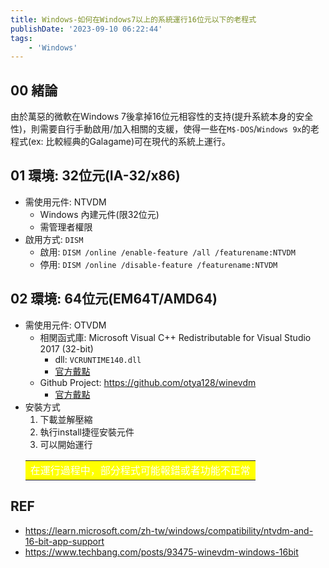 ```yaml
---
title: Windows-如何在Windows7以上的系統運行16位元以下的老程式
publishDate: '2023-09-10 06:22:44'
tags: 
    - 'Windows'
---
```


## 00 緒論
由於萬惡的微軟在Windows 7後拿掉16位元相容性的支持(提升系統本身的安全性)，則需要自行手動啟用/加入相關的支緩，使得一些在`M$-DOS`/`Windows 9x`的老程式(ex: 比較經典的Galagame)可在現代的系統上運行。

<!--more-->

## 01 環境: 32位元(IA-32/x86)
- 需使用元件: NTVDM
  * Windows 內建元件(限32位元)
  * 需管理者權限
- 啟用方式: `DISM`
  * 啟用: `DISM /online /enable-feature /all /featurename:NTVDM`
  * 停用: `DISM /online /disable-feature /featurename:NTVDM`

## 02 環境: 64位元(EM64T/AMD64)
- 需使用元件: OTVDM
  * 相関函式庫: Microsoft Visual C++ Redistributable for Visual Studio 2017 (32-bit)
    * dll: `VCRUNTIME140.dll`
    * [官方戴點](https://learn.microsoft.com/en-us/cpp/windows/latest-supported-vc-redist?view=msvc-170)
  * Github Project: https://github.com/otya128/winevdm 
    * [官方戴點](https://github.com/otya128/winevdm/releases)
- 安裝方式
  1. 下載並解壓縮
  2. 執行install捷徑安裝元件
  3. 可以開始運行
    <table><tr><td bgcolor=#FFFF00>
      <font color=white> 在運行過程中，部分程式可能報錯或者功能不正常</font>
    </td></tr></table>

## REF
- https://learn.microsoft.com/zh-tw/windows/compatibility/ntvdm-and-16-bit-app-support
- https://www.techbang.com/posts/93475-winevdm-windows-16bit